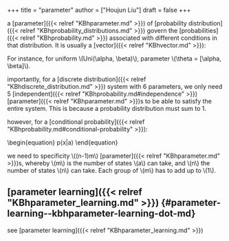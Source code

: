 +++
title = "parameter"
author = ["Houjun Liu"]
draft = false
+++

a [parameter]({{< relref "KBhparameter.md" >}}) of [probability distribution]({{< relref "KBhprobability_distributions.md" >}}) govern the [probabilities]({{< relref "KBhprobability.md" >}}) associated with different conditions in that distribution. It is usually a [vector]({{< relref "KBhvector.md" >}}):

For instance, for uniform \\(Uni(\alpha, \beta)\\), parameter \\(\theta = [\alpha, \beta]\\).

importantly, for a [discrete distribution]({{< relref "KBhdiscrete_distribution.md" >}}) system with 6 parameters, we only need 5 [independent]({{< relref "KBhprobability.md#independence" >}}) [parameter]({{< relref "KBhparameter.md" >}})s to be able to satisfy the entire system. This is because a probability distribution must sum to 1.

however, for a [conditional probability]({{< relref "KBhprobability.md#conditional-probability" >}}):

\begin{equation}
p(x|a)
\end{equation}

we need to specificity \\((n-1)m\\) [parameter]({{< relref "KBhparameter.md" >}})s, whereby \\(m\\) is the number of states \\(a\\) can take, and \\(n\\)  the number of states \\(n\\) can take. Each group of \\(m\\) has to add up to \\(1\\).


## [parameter learning]({{< relref "KBhparameter_learning.md" >}}) {#parameter-learning--kbhparameter-learning-dot-md}

see [parameter learning]({{< relref "KBhparameter_learning.md" >}})
